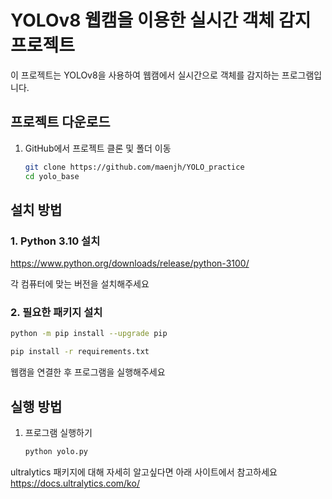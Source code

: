 # YOLOv8 웹캠을 이용한 실시간 객체 감지 프로젝트

이 프로젝트는 YOLOv8을 사용하여 웹캠에서 실시간으로 객체를 감지하는 프로그램입니다.

## 프로젝트 다운로드


1. GitHub에서 프로젝트 클론 및 폴더 이동
   ```bash
   git clone https://github.com/maenjh/YOLO_practice
   cd yolo_base
   ```

## 설치 방법

### 1. Python 3.10 설치 

https://www.python.org/downloads/release/python-3100/

각 컴퓨터에 맞는 버전을 설치해주세요

### 2. 필요한 패키지 설치
```bash
python -m pip install --upgrade pip
```
```bash
pip install -r requirements.txt
```

웹캠을 연결한 후 프로그램을 실행해주세요

## 실행 방법

1. 프로그램 실행하기
   ```bash
   python yolo.py
   ```

ultralytics 패키지에 대해 자세히 알고싶다면
아래 사이트에서 참고하세요
https://docs.ultralytics.com/ko/
